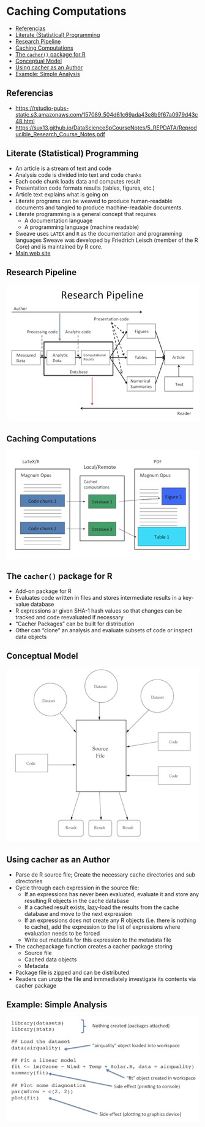 Caching Computations
================

-   [Referencias](#referencias)
-   [Literate (Statistical)
    Programming](#literate-statistical-programming)
-   [Research Pipeline](#research-pipeline)
-   [Caching Computations](#caching-computations)
-   [The `cacher()` package for R](#the-cacher-package-for-r)
-   [Conceptual Model](#conceptual-model)
-   [Using cacher as an Author](#using-cacher-as-an-author)
-   [Example: Simple Analysis](#example-simple-analysis)

## Referencias

-   <https://rstudio-pubs-static.s3.amazonaws.com/157089_504d61c69ada43e8b9f67a0979d43c48.html>
-   <https://sux13.github.io/DataScienceSpCourseNotes/5_REPDATA/Reproducible_Research_Course_Notes.pdf>

## Literate (Statistical) Programming

-   An article is a stream of text and code
-   Analysis code is divided into text and code `chunks`
-   Each code chunk loads data and computes result
-   Presentation code formats results (tables, figures, etc.)
-   Article text explains what is going on
-   Literate programs can be weaved to produce human-readable documents
    and tangled to produce machine-readable documents.
-   Literate programming is a general concept that requires
    -   A documentation language
    -   A programming language (machine readable)
-   Sweave uses `LATEX` and `R` as the documentation and programming
    languages Sweave was developed by Friedrich Leisch (member of the R
    Core) and is maintained by R core.
-   [Main web
    site](https://web.archive.org/web/20101129175301/http://www.stat.uni-muenchen.de/~leisch/Sweave/)

## Research Pipeline

![Research Pipeline](research-pipeline.png)

## Caching Computations

![Caching Computations](caching-computations.png)

## The `cacher()` package for R

-   Add-on package for R
-   Evaluates code written in files and stores intermediate results in a
    key-value database
-   R expressions ar given SHA-1 hash values so that changes can be
    tracked and code reevaluated if necessary
-   “Cacher Packages” can be built for distribution
-   Other can “clone” an analysis and evaluate subsets of code or
    inspect data objects

## Conceptual Model

![Conceptual Model](conceptual-model.png)

## Using cacher as an Author

-   Parse de R source file; Create the necessary cache directories and
    sub directories
-   Cycle through each expression in the source file:
    -   If an expressions has never been evaluated, evaluate it and
        store any resulting R objects in the cache database
    -   If a cached result exists, lazy-load the results from the cache
        database and move to the next expression
    -   If an expressions does not create any R objects (i.e. there is
        nothing to cache), add the expression to the list of expressions
        where evaluation needs to be forced
    -   Write out metadata for this expression to the metadata file
-   The cachepackage function creates a cacher package storing
    -   Source file
    -   Cached data objects
    -   Metadata
-   Package file is zipped and can be distributed
-   Readers can unzip the file and inmmediately investigate its contents
    via cacher package

## Example: Simple Analysis

![Simple Analysis](simple-analysis.png)
